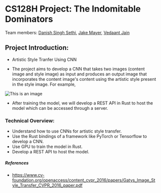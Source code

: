 # CS128H Project: The Indomitable Dominators 

Team members: <a href="https://github.com/DSS3113">Danish Singh Sethi</a>, <a href="https://github.com/henopied">Jake Mayer</a>, <a href="https://github.com/ethvedbitdesjan">Vedaant Jain</a>

## Project Introduction: 

- Artistic Style Tranfer Using CNN

- The project aims to develop a CNN that takes two images (content image and style image) as input and produces an output image that incorporates the content image's content using the artistic style present in the style image. For example,

![This is an image](https://2.bp.blogspot.com/-kV4SKTFlWQk/WA6n82yFFJI/AAAAAAAABWY/9GcePSQZ7qcY95b7zVnCBR4ABWR7K2o4gCLcB/s1600/image04.png)

- After training the model, we will develop a REST API in Rust to host the model which can be accessed through a server.

### Technical Overview:
- Understand how to use CNNs for artistic style transfer.
- Use the Rust bindings of a framework like PyTorch or Tensorflow to develop a CNN.
- Use GPU to train the model in Rust.
- Develop a REST API to host the model.
##### References
- https://www.cv-foundation.org/openaccess/content_cvpr_2016/papers/Gatys_Image_Style_Transfer_CVPR_2016_paper.pdf
